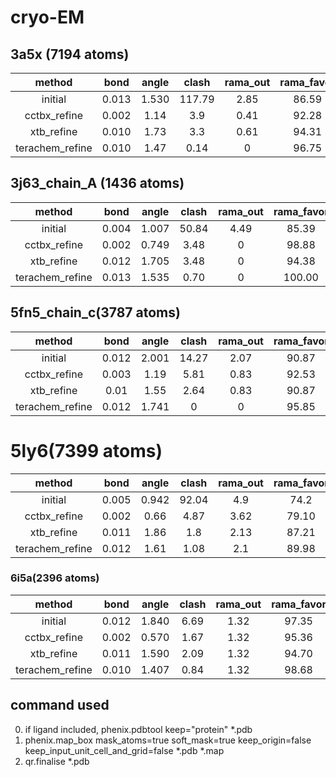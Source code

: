 # cryo-EM
## 3a5x (7194 atoms)
method         | bond   | angle |clash   |rama_out| rama_favor|rotamer | EMRinger |CC_mask
:--:           | :--:   | :--:  |   :--: |   :--: |   :--:    |:--:    |:--:      |:--:
initial        | 0.013  | 1.530 | 117.79 |   2.85 |   86.59   | 8.72   |   0.80   |0.292
cctbx_refine   | 0.002  | 1.14  |  3.9   |   0.41 |   92.28   |  2.56  |  -0.0.08 |0.3091
xtb_refine     | 0.010  | 1.73  |  3.3   |   0.61 |   94.31   |  3.33  |   0.40   |0.3311
terachem_refine| 0.010  | 1.47  |  0.14  |   0    |   96.75   |  5.13  | 0.89     |0.3001
## 3j63_chain_A (1436 atoms)
method         | bond   | angle | clash |rama_out| rama_favor|rotamer | EMRinger |CC_mask
:--:           | :--:   | :--:  | :--:  |  :--:  |   :--:    |:--:    |:--:      |:--:
initial        | 0.004  | 1.007 | 50.84 |  4.49  |   85.39   | 5.48   | 2.36     |0.6747
cctbx_refine   | 0.002  | 0.749 | 3.48  |  0     |   98.88   | 4.11   | 1.17     |0.6553
xtb_refine     | 0.012  | 1.705 | 3.48  |  0     |   94.38   | 4.11   | 1.83     |0.6546
terachem_refine| 0.013  | 1.535 |0.70   |  0     |   100.00  | 1.37   | 1.17     |0.6386
## 5fn5_chain_c(3787 atoms)
method         | bond   | angle |clash  |rama_out| rama_favor|rotamer | EMRinger |CC_mask
:--:           | :--:   | :--:  |  :--: | :--:   |   :--:    |:--:    |:--:      |:--:
initial        | 0.012  | 2.001 | 14.27 | 2.07   |   90.87   | 18.13  |   0.79 |0.6430
cctbx_refine   | 0.003  | 1.19  | 5.81  | 0.83   |   92.53   | 8.29   |   -0.10|0.6645
xtb_refine     | 0.01   | 1.55  | 2.64  | 0.83   |   90.87   |  9.33  |   0.79 |0.6573
terachem_refine| 0.012  | 1.741 | 0     |  0     |   95.85   | 7.77   |   0.79 |0.6648
# 5ly6(7399 atoms)
method         | bond   | angle | clash |rama_out| rama_favor|rotamer | EMRinger  |CC_mask
:--:           | :--:   | :--:  |  :--: |  :--:  |   :--:    |:--:    |:--:     |:--:
initial        | 0.005  | 0.942 | 92.04 |   4.9  |   74.2    | 36.08  |  0.49 |0.6239
cctbx_refine   | 0.002  | 0.66  |  4.87 |   3.62 |   79.10   |  3.39  |  1.05 |0.6441
xtb_refine     | 0.011  | 1.86  |  1.8  |   2.13 |   87.21   |  7.75  |  0.93 |0.6623
terachem_refine| 0.012  | 1.61  |  1.08 |   2.1  |   89.98   |  11.14 |  0.93 |0.6394
### 6i5a(2396 atoms)
method         | bond   | angle |clash |rama_out | rama_favor|rotamer | EMRinger|CC_mask
:--:           | :--:   | :--:  | :--: |   :--:  |   :--:    |:--:    |:--:      |:--:
initial        | 0.012  | 1.840 | 6.69 |   1.32  |  97.35    |  0.74  |    3.94  |0.8156 
cctbx_refine   | 0.002  | 0.570 | 1.67 |   1.32  |  95.36    |  0.00  |    3.73  |0.8118
xtb_refine     | 0.011  | 1.590 | 2.09 |   1.32  |  94.70    |  0.74  |    3.57  |0.8066
terachem_refine| 0.010  | 1.407 | 0.84 |   1.32  |  98.68    |  0.00  |    3.99  |0.8106
## command used
0. if ligand included, phenix.pdbtool keep="protein" *.pdb
1. phenix.map_box mask_atoms=true soft_mask=true keep_origin=false keep_input_unit_cell_and_grid=false *.pdb *.map
2. qr.finalise *.pdb

